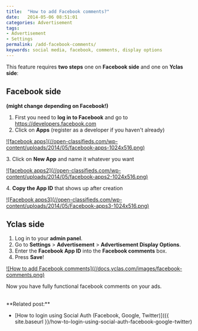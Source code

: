 ```yaml
---
title:  "How to add Facebook comments?"
date:   2014-05-06 08:51:01
categories: Advertisement
tags: 
- Advertisement
- Settings
permalink: /add-facebook-comments/
keywords: social media, facebook, comments, display options
---
```

This feature requires **two steps** one on **Facebook side** and one on **Yclas side**: 

## Facebook side

**(might change depending on Facebook!)** 

1. First you need to **log in to Facebook** and go to https://developers.facebook.com 
2. Click on **Apps** (register as a developer if you haven't already) 

<a href="//open-classifieds.com/wp-content/uploads/2014/05/facebook-apps-1024x516.png" class="thumbnail gallery-item" data-gallery>
![facebook apps](//open-classifieds.com/wp-content/uploads/2014/05/facebook-apps-1024x516.png) 
</a>

3\. Click on **New App** and name it whatever you want 

<a href="//open-classifieds.com/wp-content/uploads/2014/05/facebook-apps2-1024x516.png" class="thumbnail gallery-item" data-gallery>
![facebook apps2](//open-classifieds.com/wp-content/uploads/2014/05/facebook-apps2-1024x516.png) 
</a>

4\. **Copy the App ID** that shows up after creation 

<a href="//open-classifieds.com/wp-content/uploads/2014/05/Facebook-apps3-1024x516.png" class="thumbnail gallery-item" data-gallery>
![Facebook apps3](//open-classifieds.com/wp-content/uploads/2014/05/Facebook-apps3-1024x516.png)
</a>

## Yclas side

1. Log in to your **admin panel**.
2. Go to **Settings** > **Advertisement** > **Advertisement Display Options**.
3. Enter the **Facebook App ID** into the **Facebook comments** box.
4. Press **Save**! 

<a href="//docs.yclas.com/images/facebook-comments.png" class="thumbnail gallery-item" data-gallery>
![How to add Facebook comments](//docs.yclas.com/images/facebook-comments.png) 
</a>


Now you have fully functional facebook comments on your ads. 

<br>
**Related post:**

* [How to login using Social Auth (Facebook, Google, Twitter)]({{ site.baseurl }}/how-to-login-using-social-auth-facebook-google-twitter)

